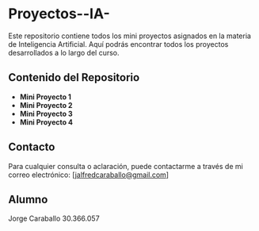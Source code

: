 # Proyectos--IA-

Este repositorio contiene todos los mini proyectos asignados en la materia de Inteligencia Artificial. Aquí podrás encontrar todos los proyectos desarrollados a lo largo del curso.

## Contenido del Repositorio

- **Mini Proyecto 1**
- **Mini Proyecto 2**
- **Mini Proyecto 3**
- **Mini Proyecto 4**

## Contacto

Para cualquier consulta o aclaración, puede contactarme a través de mi correo electrónico: [jalfredcaraballo@gmail.com]

## Alumno 
Jorge Caraballo 30.366.057
